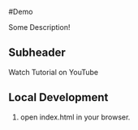 #Demo

Some Description!

## Subheader
 
Watch Tutorial on YouTube

## Local Development

1. open index.html in your browser.
